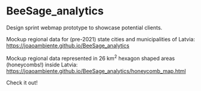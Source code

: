 # BeeSage_analytics
Design sprint webmap prototype to showcase potential clients.

Mockup regional data for (pre-2021) state cities and municipalities of Latvia: 
https://joaoambiente.github.io/BeeSage_analytics

Mockup regional data represented in 26 km<sup>2</sup> hexagon shaped areas (honeycombs!) inside Latvia:
https://joaoambiente.github.io/BeeSage_analytics/honeycomb_map.html

Check it out!
